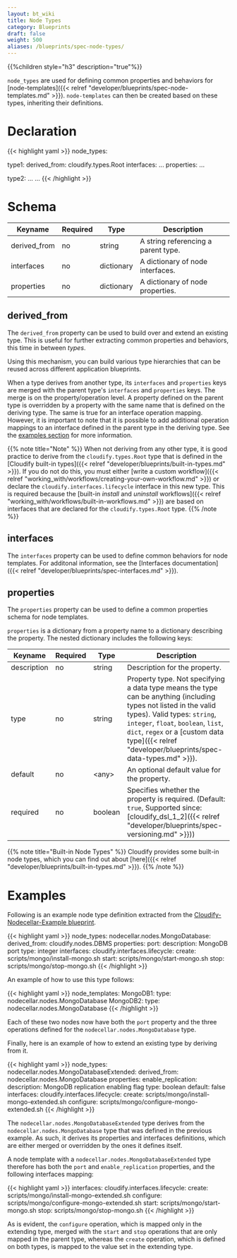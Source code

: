 ```yaml
---
layout: bt_wiki
title: Node Types
category: Blueprints
draft: false
weight: 500
aliases: /blueprints/spec-node-types/
---
```


{{%children style="h3" description="true"%}}

`node_types` are used for defining common properties and behaviors for [node-templates]({{< relref "developer/blueprints/spec-node-templates.md" >}}). `node-templates` can then be created based on these types, inheriting their definitions.

# Declaration

{{< highlight  yaml >}}
node_types:

  type1:
    derived_from: cloudify.types.Root
    interfaces:
      ...
    properties:
      ...

  type2:
    ...
  ...
{{< /highlight >}}


# Schema

Keyname     | Required | Type        | Description
----------- | -------- | ----        | -----------
derived_from| no       | string      | A string referencing a parent type.
interfaces  | no       | dictionary  | A dictionary of node interfaces.
properties  | no       | dictionary  | A dictionary of node properties.


## derived_from

The `derived_from` property can be used to build over and extend an existing type. This is useful for further extracting common properties and behaviors, this time in between *types*.

Using this mechanism, you can build various type hierarchies that can be reused across different application blueprints.


When a type derives from another type, its `interfaces` and `properties` keys are merged with the parent type's `interfaces` and `properties` keys. The merge is on the property/operation level. A property defined on the parent type is overridden by a property with the same name that is defined on the deriving type. The same is true for an interface operation mapping. However, it is important to note that it is possible to add additional operation mappings to an interface defined in the parent type in the deriving type. See the [examples section](#examples) for more information.

{{% note title="Note" %}}
When not deriving from any other type, it is good practice to derive from the `cloudify.types.Root` type that is defined in the [Cloudify built-in types]({{< relref "developer/blueprints/built-in-types.md" >}}). If you do not do this, you must either [write a custom workflow]({{< relref "working_with/workflows/creating-your-own-workflow.md" >}}) or declare the `cloudify.interfaces.lifecycle` interface in this new type. This is required because the [built-in *install* and *uninstall* workflows]({{< relref "working_with/workflows/built-in-workflows.md" >}}) are based on interfaces that are declared for the `cloudify.types.Root` type.
{{% /note %}}


## interfaces

The `interfaces` property can be used to define common behaviors for node templates. For additonal information, see the [Interfaces documentation]({{< relref "developer/blueprints/spec-interfaces.md" >}}).


## properties

The `properties` property can be used to define a common properties schema for node templates.

`properties` is a dictionary from a property name to a dictionary describing the property. The nested dictionary includes the following keys:

Keyname     | Required | Type        | Description
----------- | -------- | ----        | -----------
description | no       | string      | Description for the property.
type        | no       | string      | Property type. Not specifying a data type means the type can be anything (including types not listed in the valid types). Valid types: `string`, `integer`, `float`, `boolean`, `list`, `dict`, `regex` or a [custom data type]({{< relref "developer/blueprints/spec-data-types.md" >}}).
default     | no       | \<any\>     | An optional default value for the property.
required    | no       | boolean     | Specifies whether the property is required. (Default: `true`, Supported since: [cloudify_dsl_1_2]({{< relref "developer/blueprints/spec-versioning.md" >}}))

{{% note title="Built-in Node Types" %}}
Cloudify provides some built-in node types, which you can find out about [here]({{< relref "developer/blueprints/built-in-types.md" >}}).
{{% /note %}}
# Examples

Following is an example node type definition extracted from the [Cloudify-Nodecellar-Example blueprint](https://github.com/cloudify-cosmo/cloudify-nodecellar-example).

{{< highlight  yaml >}}
node_types:
  nodecellar.nodes.MongoDatabase:
    derived_from: cloudify.nodes.DBMS
    properties:
      port:
        description: MongoDB port
        type: integer
    interfaces:
      cloudify.interfaces.lifecycle:
        create: scripts/mongo/install-mongo.sh
        start: scripts/mongo/start-mongo.sh
        stop: scripts/mongo/stop-mongo.sh
{{< /highlight >}}


An example of how to use this type follows:

{{< highlight  yaml >}}
node_templates:
  MongoDB1:
    type: nodecellar.nodes.MongoDatabase
  MongoDB2:
    type: nodecellar.nodes.MongoDatabase
{{< /highlight >}}


Each of these two nodes now have both the `port` property and the three operations defined for the `nodecellar.nodes.MongoDatabase` type.


Finally, here is an example of how to extend an existing type by deriving from it.

{{< highlight  yaml >}}
node_types:
  nodecellar.nodes.MongoDatabaseExtended:
    derived_from: nodecellar.nodes.MongoDatabase
    properties:
      enable_replication:
        description: MongoDB replication enabling flag
        type: boolean
        default: false
    interfaces:
      cloudify.interfaces.lifecycle:
        create: scripts/mongo/install-mongo-extended.sh
        configure: scripts/mongo/configure-mongo-extended.sh
{{< /highlight >}}

The `nodecellar.nodes.MongoDatabaseExtended` type derives from the `nodecellar.nodes.MongoDatabase` type that was defined in the previous example. As such, it derives its properties and interfaces definitions, which are either merged or overridden by the ones it defines itself.

A node template with a `nodecellar.nodes.MongoDatabaseExtended` type therefore has both the `port` and `enable_replication` properties, and the following interfaces mapping:

{{< highlight  yaml >}}
    interfaces:
      cloudify.interfaces.lifecycle:
        create: scripts/mongo/install-mongo-extended.sh
        configure: scripts/mongo/configure-mongo-extended.sh
        start: scripts/mongo/start-mongo.sh
        stop: scripts/mongo/stop-mongo.sh
{{< /highlight >}}

As is evident, the `configure` operation, which is mapped only in the extending type, merged with the `start` and `stop` operations that are only mapped in the parent type, whereas the `create` operation, which is defined on both types, is mapped to the value set in the extending type.
